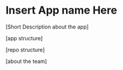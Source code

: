 # Insert App name Here

[Short Description about the app]

[app structure]

[repo structure]

[about the team]
